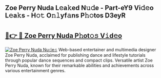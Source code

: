 ## Zoe Perry Nuda L𝚎a𝚔ed N𝚞𝚍e - Part-eY9 Vi𝚍𝚎o L𝚎a𝚔s - H𝚘𝚝 O𝚗𝚕yf𝚊ns P𝚑𝚘tos D3eyR

# <h2><a href="http://kf1cd8.oniu.top/?m=Zoe+Perry+Nuda">🔗👉 🔴 Zoe Perry Nuda P𝚑ot𝚘𝚜 V𝚒d𝚎o</a></h2>

[![Zoe Perry Nuda Nu𝚍e𝚜](https://i.imgur.com/0qMVB7G.gif)](http://kf1cd8.oniu.top/?m=Zoe+Perry+Nuda)
Web-based entertainer and multimedia designer Zoe Perry Nuda, acclaimed for publishing dance and lifestyle tutorials through popular dance sequences and compact clips. Versatile artist Zoe Perry Nuda, known for their remarkable abilities and achievements across various entertainment genres.  
